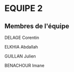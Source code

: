 # EQUIPE 2

## Membres de l'équipe

DELAGE Corentin 

ELKHIA Abdallah

GUILLAN Julien

BENACHOUR Imane
